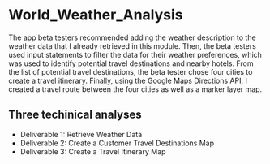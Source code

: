 # World_Weather_Analysis

The app beta testers recommended adding the weather description to the weather data that I already retrieved in this module. Then, the beta testers used input statements to filter the data for their weather preferences, which was used to identify potential travel destinations and nearby hotels. From the list of potential travel destinations, the beta tester chose four cities to create a travel itinerary. Finally, using the Google Maps Directions API, I created a travel route between the four cities as well as a marker layer map.

## Three techinical analyses
- Deliverable 1: Retrieve Weather Data
- Deliverable 2: Create a Customer Travel Destinations Map
- Deliverable 3: Create a Travel Itinerary Map
